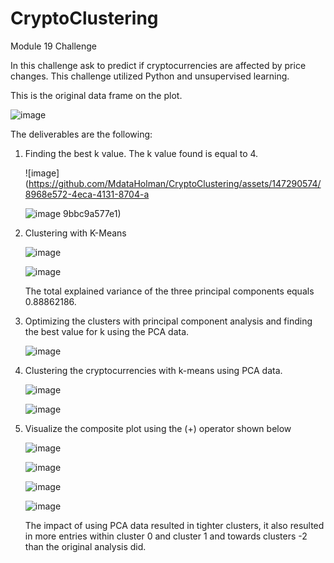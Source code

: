 # CryptoClustering
Module 19 Challenge

In this challenge ask to predict if cryptocurrencies are affected by price changes. This challenge utilized Python and unsupervised learning. 

This is the original data frame on the plot. 

![image](https://github.com/MdataHolman/CryptoClustering/assets/147290574/62b3a28f-c9e2-47aa-9ac7-928df9455784)

The deliverables are the following:

1. Finding the best k value. The k value found is equal to 4.

   ![image](https://github.com/MdataHolman/CryptoClustering/assets/147290574/8968e572-4eca-4131-8704-a

   ![image](https://github.com/MdataHolman/CryptoClustering/assets/147290574/e134a4b7-d76e-41c3-a8e9-a6c241738157)
9bbc9a577e1)

2. Clustering with K-Means

   ![image](https://github.com/MdataHolman/CryptoClustering/assets/147290574/140166be-6393-4784-a1fb-a3267d1ad43f)

   ![image](https://github.com/MdataHolman/CryptoClustering/assets/147290574/49280e1f-37ab-4b6c-999e-0d855b2ae57c)

   The total explained variance of the three principal components equals 0.88862186.

3. Optimizing the clusters with principal component analysis and finding the best value for k using the PCA data. 

   ![image](https://github.com/MdataHolman/CryptoClustering/assets/147290574/ed7ed973-b191-469f-bf7b-7f1ec0d89a43)

4. Clustering the cryptocurrencies with k-means using PCA data.

   ![image](https://github.com/MdataHolman/CryptoClustering/assets/147290574/381ca8f2-0459-4901-816c-c43c026f57e5)

   ![image](https://github.com/MdataHolman/CryptoClustering/assets/147290574/fdab8d3c-57be-4e88-b312-bb6cfcbd878c)

5. Visualize the composite plot using the (+) operator shown below

   ![image](https://github.com/MdataHolman/CryptoClustering/assets/147290574/a2c2ffee-08ae-4c59-bc22-c9202e55dd78)

   ![image](https://github.com/MdataHolman/CryptoClustering/assets/147290574/5b0c30da-46a8-4b21-8c18-d3c5788f57a0)

   ![image](https://github.com/MdataHolman/CryptoClustering/assets/147290574/4bfdac01-e7ab-4e46-b6a5-9ee8b69c8a83)

   ![image](https://github.com/MdataHolman/CryptoClustering/assets/147290574/d7597793-32cc-4cef-8b9c-3eb549b10eee)

   The impact of using PCA data resulted in tighter clusters, it also resulted in more entries within cluster 0 and cluster 1 and towards clusters -2 than the original analysis did.





   


   
   




